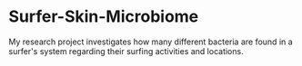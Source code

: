 # Surfer-Skin-Microbiome
My research project investigates how many different bacteria are found in a surfer's system regarding their surfing activities and locations.
